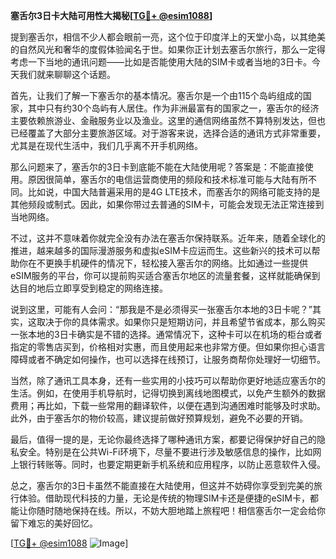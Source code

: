 **塞舌尔3日卡大陆可用性大揭秘[[TG💪+ @esim1088](https://t.me/s/esim1088)]**

提到塞舌尔，相信不少人都会眼前一亮，这个位于印度洋上的天堂小岛，以其绝美的自然风光和奢华的度假体验闻名于世。如果你正计划去塞舌尔旅行，那么一定得考虑一下当地的通讯问题——比如是否能使用大陆的SIM卡或者当地的3日卡。今天我们就来聊聊这个话题。

首先，让我们了解一下塞舌尔的基本情况。塞舌尔是一个由115个岛屿组成的国家，其中只有约30个岛屿有人居住。作为非洲最富有的国家之一，塞舌尔的经济主要依赖旅游业、金融服务业以及渔业。这里的通信网络虽然不算特别发达，但也已经覆盖了大部分主要旅游区域。对于游客来说，选择合适的通讯方式非常重要，尤其是在现代生活中，我们几乎离不开手机网络。

那么问题来了，塞舌尔的3日卡到底能不能在大陆使用呢？答案是：不能直接使用。原因很简单，塞舌尔的电信运营商使用的频段和技术标准可能与大陆有所不同。比如说，中国大陆普遍采用的是4G LTE技术，而塞舌尔的网络可能支持的是其他频段或制式。因此，如果你带过去普通的SIM卡，可能会发现无法正常连接到当地网络。

不过，这并不意味着你就完全没有办法在塞舌尔保持联系。近年来，随着全球化的推进，越来越多的国际漫游服务和虚拟eSIM卡应运而生。这些新兴的技术可以帮助你在不更换手机硬件的情况下，轻松接入塞舌尔的网络。比如通过一些提供eSIM服务的平台，你可以提前购买适合塞舌尔地区的流量套餐，这样就能确保到达目的地后立即享受到稳定的网络连接。

说到这里，可能有人会问：“那我是不是必须得买一张塞舌尔本地的3日卡呢？”其实，这取决于你的具体需求。如果你只是短期访问，并且希望节省成本，那么购买一张本地的3日卡确实是不错的选择。通常情况下，这种卡可以在机场的柜台或者指定的零售店买到，价格相对实惠，而且使用起来也非常方便。但如果你担心语言障碍或者不确定如何操作，也可以选择在线预订，让服务商帮你处理好一切细节。

当然，除了通讯工具本身，还有一些实用的小技巧可以帮助你更好地适应塞舌尔的生活。例如，在使用手机导航时，记得切换到离线地图模式，以免产生额外的数据费用；再比如，下载一些常用的翻译软件，以便在遇到沟通困难时能够及时求助。此外，由于塞舌尔的物价较高，建议提前做好预算规划，避免不必要的开销。

最后，值得一提的是，无论你最终选择了哪种通讯方案，都要记得保护好自己的隐私安全。特别是在公共Wi-Fi环境下，尽量不要进行涉及敏感信息的操作，比如网上银行转账等。同时，也要定期更新手机系统和应用程序，以防止恶意软件入侵。

总之，塞舌尔的3日卡虽然不能直接在大陆使用，但这并不妨碍你享受到完美的旅行体验。借助现代科技的力量，无论是传统的物理SIM卡还是便捷的eSIM卡，都能让你随时随地保持在线。所以，不妨大胆地踏上旅程吧！相信塞舌尔一定会给你留下难忘的美好回忆。

[[TG💪+ @esim1088](https://t.me/s/esim1088) ![Image](https://i.postimg.cc/4NQfJmqS/Snipaste-2025-05-13-00-14-12.png)]